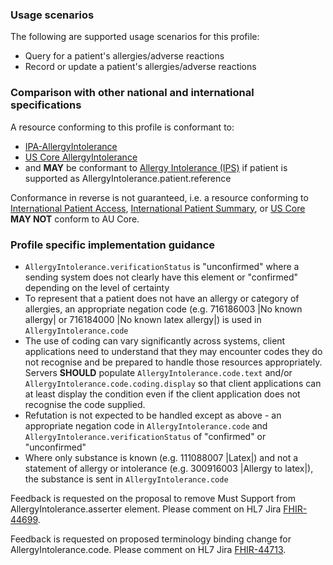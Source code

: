 ### Usage scenarios

The following are supported usage scenarios for this profile:

- Query for a patient's allergies/adverse reactions
- Record or update a patient's allergies/adverse reactions


### Comparison with other national and international specifications

A resource conforming to this profile is conformant to:
- [IPA-AllergyIntolerance](http://hl7.org/fhir/uv/ipa/StructureDefinition/ipa-allergyintolerance)
- [US Core AllergyIntolerance](http://hl7.org/fhir/us/core/StructureDefinition/us-core-allergyintolerance)
- and **MAY** be conformant to [Allergy Intolerance (IPS)](http://hl7.org/fhir/uv/ips/StructureDefinition/AllergyIntolerance-uv-ips) if patient is supported as AllergyIntolerance.patient.reference

Conformance in reverse is not guaranteed, i.e. a resource conforming to [International Patient Access](https://build.fhir.org/ig/HL7/fhir-ipa), [International Patient Summary](http://build.fhir.org/ig/HL7/fhir-ips), or [US Core](http://hl7.org/fhir/us/core) **MAY NOT** conform to AU Core.


### Profile specific implementation guidance
- `AllergyIntolerance.verificationStatus` is "unconfirmed" where a sending system does not clearly have this element or "confirmed" depending on the level of certainty
- To represent that a patient does not have an allergy or category of allergies, an appropriate negation code (e.g. 716186003 \|No known allergy\| or 716184000 \|No known latex allergy\|) is used in `AllergyIntolerance.code`
- The use of coding can vary significantly across systems, client applications need to understand that they may encounter codes they do not recognise and be prepared to handle those resources appropriately. Servers **SHOULD** populate `AllergyIntolerance.code.text` and/or `AllergyIntolerance.code.coding.display` so that client applications can at least display the condition even if the client application does not recognise the code supplied.
- Refutation is not expected to be handled except as above - an appropriate negation code in `AllergyIntolerance.code` and `AllergyIntolerance.verificationStatus` of "confirmed" or "unconfirmed"
- Where only substance is known (e.g. 111088007 \|Latex\|) and not a statement of allergy or intolerance (e.g. 300916003 \|Allergy to latex\|), the substance is sent in `AllergyIntolerance.code`

<p class="request-for-feedback">Feedback is requested on the proposal to remove Must Support from AllergyIntolerance.asserter element. Please comment on HL7 Jira <a href="https://jira.hl7.org/browse/FHIR-44699">FHIR-44699</a>.</p>

<p class="request-for-feedback">Feedback is requested on proposed terminology binding change for AllergyIntolerance.code. Please comment on HL7 Jira <a href="https://jira.hl7.org/browse/FHIR-44713">FHIR-44713</a>.</p>
